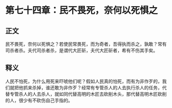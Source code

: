 # 第七十四章：民不畏死，奈何以死惧之

## 正文
民不畏死，奈何以死惧之？若使民常畏死，而为奇者，吾得执而杀之，孰敢？常有司杀者杀。夫代司杀者杀，是谓代大匠斫，夫代大匠斫者，希有不伤其手矣。

## 释义
人民不怕死，为什么用死来吓唬他们呢？假如人民真的怕死，而有为非作歹的，我们就把他抓来杀掉，谁还敢为非作歹？经常有专管杀人的人去执行杀人的任务，代替专管杀人的人去杀人，就如同代替高明的木匠去砍削木头，那代替高明木匠砍削的人，很少有不砍伤自己手指的。